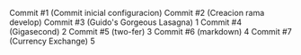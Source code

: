 Commit #1 (Commit inicial configuracion)
Commit #2 (Creacion rama develop)
Commit #3 (Guido's Gorgeous Lasagna) 1
Commit #4 (Gigasecond) 2
Commit #5 (two-fer) 3
Commit #6 (markdown) 4
Commit #7 (Currency Exchange) 5